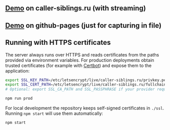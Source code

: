 ## [Demo](https://caller-siblings.ru/) on caller-siblings.ru (with streaming)
## [Demo](https://bm12.github.io/screen-capture/public/index.html) on github-pages (just for capturing in file)

## Running with HTTPS certificates

The server always runs over HTTPS and reads certificates from the paths provided via
environment variables. For production deployments obtain trusted certificates
(for example with [Certbot](https://certbot.eff.org/)) and expose them to the
application:

```bash
export SSL_KEY_PATH=/etc/letsencrypt/live/caller-siblings.ru/privkey.pem
export SSL_CERT_PATH=/etc/letsencrypt/live/caller-siblings.ru/fullchain.pem
# Optional: export SSL_CA_PATH and SSL_PASSPHRASE if your provider requires them

npm run prod
```

For local development the repository keeps self-signed certificates in `./ssl`.
Running `npm start` will use them automatically:

```bash
npm start
```
